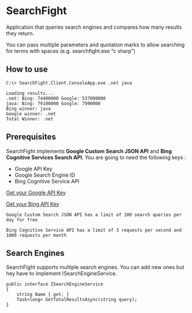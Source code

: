 # SearchFight
Application that queries search engines and compares how many results they return.

You can pass multiple parameters and quotation marks to allow searching for terms with spaces (e.g. searchfight.exe “c sharp”)

## How to use
```
C:\> SearchFight.Client.ConsoleApp.exe .net java
```
```
Loading results...
.net: Bing: 74400000 Google: 537000000
java: Bing: 79100000 Google: 7990000
Bing winner: java
Google winner: .net
Total Winner: .net

```

## Prerequisites
SearchFight implements **Google Custom Search JSON API** and **Bing Cognitive Services Search API**. You are going to need the following keys :
* Google API Key
* Google Search Engine ID
* Bing Cognitive Service API

[Get your Google API Key](https://developers.google.com/custom-search/v1/overview)

[Get your Bing API Key](https://azure.microsoft.com/en-us/try/cognitive-services/my-apis/?api=bing-web-search-api)

```
Google Custom Search JSON API has a limit of 100 search queries per day for free
```

```
Bing Cognitive Service API has a limit of 3 requests per second and 1000 requests per month
```

## Search Engines
SearchFight supports multiple search engines. You can add new ones but hey have to implement ISearchEngineService.
```
public interface ISearchEngineService
{
    string Name { get; }
    Task<long> GetTotalResultsAsync(string query);
}
```



